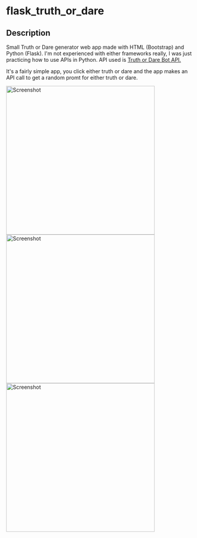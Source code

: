 # flask_truth_or_dare

## Description
Small Truth or Dare generator web app made with HTML (Bootstrap) and Python (Flask). I'm not experienced with either frameworks really,
I was just practicing how to use APIs in Python. API used is [Truth or Dare Bot API.](https://docs.truthordarebot.xyz/api-docs)

It's a fairly simple app, you click either truth or dare and the app makes an API call to get a random promt for either truth or dare.

<img src="(./images/1.png" height="400" alt="Screenshot"/>
<img src="(images/2.png" height="400" alt="Screenshot"/>
<img src="(images/3.png" height="400" alt="Screenshot"/>

